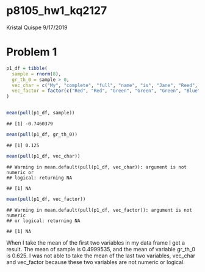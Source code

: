 p8105\_hw1\_kq2127
================
Kristal Quispe
9/17/2019

# Problem 1

``` r
p1_df = tibble(
  sample = rnorm(8),
  gr_th_0 = sample > 0, 
  vec_char = c("My", "complete", "full", "name", "is", "Jane", "Reed", "Doe"),
  vec_factor = factor(c("Red", "Red", "Green", "Green", "Green", "Blue", "Blue", "Blue"))
)


mean(pull(p1_df, sample))
```

    ## [1] -0.7460379

``` r
mean(pull(p1_df, gr_th_0))
```

    ## [1] 0.125

``` r
mean(pull(p1_df, vec_char))
```

    ## Warning in mean.default(pull(p1_df, vec_char)): argument is not numeric or
    ## logical: returning NA

    ## [1] NA

``` r
mean(pull(p1_df, vec_factor))
```

    ## Warning in mean.default(pull(p1_df, vec_factor)): argument is not numeric
    ## or logical: returning NA

    ## [1] NA

When I take the mean of the first two variables in my data frame I get a
result. The mean of sample is 0.4999535, and the mean of variable
gr\_th\_0 is 0.625. I was not able to take the mean of the last two
variables, vec\_char and vec\_factor because these two variables are not
numeric or logical.

